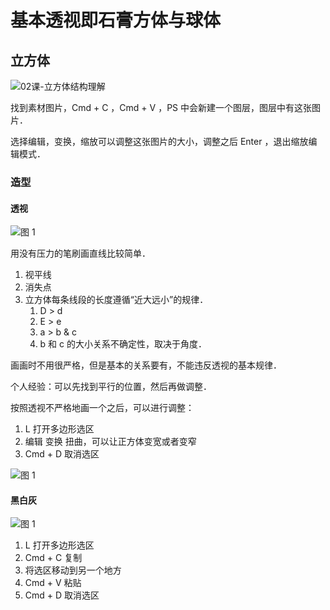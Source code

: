 # 基本透视即石膏方体与球体

## 立方体

![02课-立方体结构理解](/.media/02课-立方体结构理解.jpg)

找到素材图片，Cmd + C ，Cmd + V ，PS 中会新建一个图层，图层中有这张图片．

选择编辑，变换，缩放可以调整这张图片的大小，调整之后 Enter ，退出缩放编辑模式．

### 造型

#### 透视

![图 1](/.media/b18b17b23368421a2cb78f1f131a1aeebed36578f2aa9d91a79d11310fc73912.png)

用没有压力的笔刷画直线比较简单．

1. 视平线
2. 消失点
3. 立方体每条线段的长度遵循“近大远小”的规律．
   1. D > d
   2. E > e
   3. a > b & c
   4. b 和 c 的大小关系不确定性，取决于角度．

画画时不用很严格，但是基本的关系要有，不能违反透视的基本规律．

个人经验：可以先找到平行的位置，然后再做调整．

按照透视不严格地画一个之后，可以进行调整：

1. L 打开多边形选区
2. 编辑 变换 扭曲，可以让正方体变宽或者变窄
3. Cmd + D 取消选区

![图 1](/.media/982b7acc939942c118cf98215634c7d568cce1a2f7f035c5104eed0a84b61546.png)

#### 黑白灰

![图 1](../../../../.media/f6ac04b895a12331edbc1bf9a5eb11329688638e5d457f3247933c09db46dec7.png)  

1. L 打开多边形选区
2. Cmd + C 复制
3. 将选区移动到另一个地方
4. Cmd + V 粘贴
5. Cmd + D 取消选区

